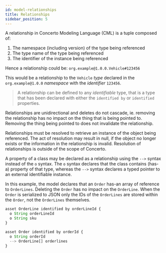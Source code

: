 ```yaml
---
id: model-relationships
title: Relationships
sidebar_position: 5
---
```


A relationship in Concerto Modeling Language (CML) is a tuple composed of:

1. The namespace (including version) of the type being referenced
2. The type name of the type being referenced
3. The identifier of the instance being referenced

Hence a relationship could be: `org.example@1.0.0.Vehicle#123456`

This would be a relationship to the `Vehicle` _type_ declared in the `org.example@1.0.0` _namespace_ with the _identifier_ `123456`.

> A relationship can be defined to any *identifiable* type, that is a type that has been declared with either the `identified by` or `identified` properties.

Relationships are unidirectional and deletes do not cascade, ie. removing the relationship has no impact on the thing that is being pointed to. Removing the thing being pointed to does not invalidate the relationship.

Relationships must be resolved to retrieve an instance of the object being referenced. The act of resolution may result in null, if the object no longer exists or the information in the relationship is invalid. Resolution of relationships is outside of the scope of Concerto.

A property of a class may be declared as a relationship using the `-->` syntax instead of the `o` syntax. The `o` syntax declares that the class contains (has-a) property of that type, whereas the `-->` syntax declares a typed pointer to an external identifiable instance.

In this example, the model declares that an `Order` has-an array of reference to `OrderLines`. Deleting the `Order` has no impact on the `OrderLine`. When the `Order` is serialized to JSON only the IDs of the `OrderLines` are stored within the `Order`, not the `OrderLines` themselves.

```js
asset OrderLine identified by orderLineId {
  o String orderLineId
  o String sku
}

asset Order identified by orderId {
  o String orderId
  --> OrderLine[] orderlines
}
```
